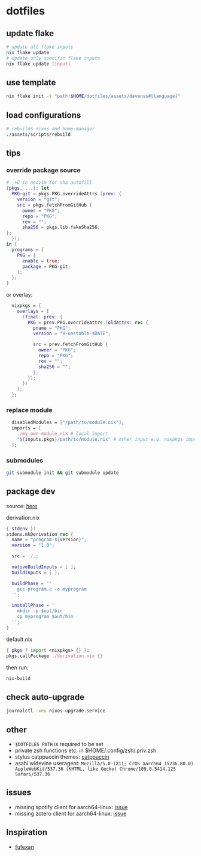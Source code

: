 # dotfiles

## update flake

```bash
# update all flake inputs
nix flake update
# update only specific flake inputs
nix flake update [input]
```

## use template

```bash
nix flake init -t "path:$HOME/dotfiles/assets/devenvs#[language]"
```

## load configurations

```bash
# rebuilds nixos and home-manager
./assets/scripts/rebuild
```

## tips

### override package source

```nix
# ,+ü in neovim for sha autofill
{pkgs, ...}: let
  PKG-git = pkgs.PKG.overrideAttrs (prev: {
    version = "git";
    src = pkgs.fetchFromGitHub {
      owner = "PKG";
      repo = "PKG";
      rev = "";
      sha256 = pkgs.lib.fakeSha256;  
};
  });
in {
  programs = {
    PKG = {
      enable = true;
      package = PKG-git;
    };
  };
}
```

or overlay:

```nix
  nixpkgs = {
    overlays = [
      (final: prev: {
        PKG = prev.PKG.overrideAttrs (oldAttrs: rec {
          pname = "PKG";
          version = "0-unstable-$DATE";

          src = prev.fetchFromGitHub {
            owner = "PKG";
            repo = "PKG";
            rev = "";
            sha256 = "";
          };
        });
      })
    ];
  };
```

### replace module

```nix
  disabledModules = ["/path/to/module.nix"];
  imports = [
    ./my-own-module.nix # local import
    "${inputs.pkgs}/path/to/module.nix" # other input e.g. nixpkgs import
  ];
```

### submodules

```bash
git submodule init && git submodule update
```

## package dev

source: [here](https://unix.stackexchange.com/questions/717168/how-to-package-my-software-in-nix-or-write-my-own-package-derivation-for-nixpkgs)

derivation.nix

```nix
{ stdenv }:
stdenv.mkDerivation rec {
  name = "program-${version}";
  version = "1.0";

  src = ./.;

  nativeBuildInputs = [ ];
  buildInputs = [ ];

  buildPhase = ''
    gcc program.c -o myprogram
  '';

  installPhase = ''
    mkdir -p $out/bin
    cp myprogram $out/bin
  '';
}
```

default.nix

```nix
{ pkgs ? import <nixpkgs> {} }:
pkgs.callPackage ./derivation.nix {}
```

then run:

```sh
nix-build
```

## check auto-upgrade

```sh
journalctl -xeu nixos-upgrade.service
```

## other

- `$DOTFILES_PATH` is required to be set
- private zsh functions etc. in $HOME/.config/zsh/.priv.zsh
- stylus catppuccin themes: [catppuccin](https://ctp-aui.uncenter.dev)
- asahi widevine useragent: `Mozilla/5.0 (X11; CrOS aarch64 15236.80.0) AppleWebKit/537.36 (KHTML, like Gecko) Chrome/109.0.5414.125 Safari/537.36`

## issues

- missing spotify client for aarch64-linux: [issue](https://community.spotify.com/t5/Desktop-Linux/spotify-desktop-for-aarch64-linux/td-p/5495487)
- missing zotero client for aarch64-linux: [issue](https://github.com/zotero/zotero/issues/3515)

## Inspiration

- [fufexan](https://github.com/fufexan/dotfiles)
